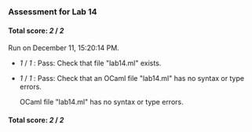 ### Assessment for Lab 14

#### Total score: _2_ / _2_

Run on December 11, 15:20:14 PM.

+  _1_ / _1_ : Pass: Check that file "lab14.ml" exists.

+  _1_ / _1_ : Pass: Check that an OCaml file "lab14.ml" has no syntax or type errors.

    OCaml file "lab14.ml" has no syntax or type errors.



#### Total score: _2_ / _2_

